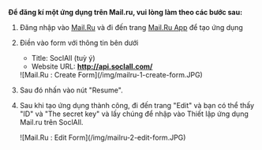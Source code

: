 __Để đăng kí một ứng dụng trên Mail.ru, vui lòng làm theo các bước sau:__

1. Đăng nhập vào [Mail.Ru](https://e.mail.ru/signup?lang=en_US) và đi đến trang [Mail.Ru App](http://api.mail.ru/sites/my/add/) để tạo ứng dụng
2. Điền vào form với thông tin bên dưới
    * Title: SoclAll (tuỳ ý)
    * Website URL: __http://api.soclall.com/__
    
    <div class="soclall-br"></div>
    ![Mail.Ru : Create Form](/img/mailru-1-create-form.JPG)
    <div class="soclall-br"></div>
    
3. Sau đó nhấn vào nút "Resume".
4. Sau khi tạo ứng dụng thành công, đi đến trang "Edit" và bạn có thể thấy "ID" và "The secret key" và lấy chúng để nhập vào Thiết lập ứng dụng Mail.ru trên SoclAll.
    <div class="soclall-br"></div>
    ![Mail.Ru : Edit Form](/img/mailru-2-edit-form.JPG)
    <div class="soclall-br"></div>